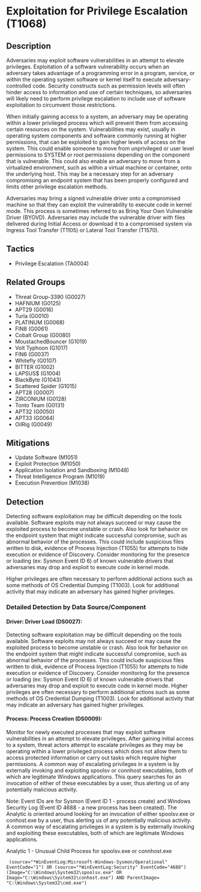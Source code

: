 # Exploitation for Privilege Escalation (T1068)

## Description
Adversaries may exploit software vulnerabilities in an attempt to elevate privileges. Exploitation of a software vulnerability occurs when an adversary takes advantage of a programming error in a program, service, or within the operating system software or kernel itself to execute adversary-controlled code. Security constructs such as permission levels will often hinder access to information and use of certain techniques, so adversaries will likely need to perform privilege escalation to include use of software exploitation to circumvent those restrictions.

When initially gaining access to a system, an adversary may be operating within a lower privileged process which will prevent them from accessing certain resources on the system. Vulnerabilities may exist, usually in operating system components and software commonly running at higher permissions, that can be exploited to gain higher levels of access on the system. This could enable someone to move from unprivileged or user level permissions to SYSTEM or root permissions depending on the component that is vulnerable. This could also enable an adversary to move from a virtualized environment, such as within a virtual machine or container, onto the underlying host. This may be a necessary step for an adversary compromising an endpoint system that has been properly configured and limits other privilege escalation methods.

Adversaries may bring a signed vulnerable driver onto a compromised machine so that they can exploit the vulnerability to execute code in kernel mode. This process is sometimes referred to as Bring Your Own Vulnerable Driver (BYOVD). Adversaries may include the vulnerable driver with files delivered during Initial Access or download it to a compromised system via Ingress Tool Transfer (T1105) or Lateral Tool Transfer (T1570).

## Tactics
- Privilege Escalation (TA0004)

## Related Groups
- Threat Group-3390 (G0027)
- HAFNIUM (G0125)
- APT29 (G0016)
- Turla (G0010)
- PLATINUM (G0068)
- FIN8 (G0061)
- Cobalt Group (G0080)
- MoustachedBouncer (G1019)
- Volt Typhoon (G1017)
- FIN6 (G0037)
- Whitefly (G0107)
- BITTER (G1002)
- LAPSUS$ (G1004)
- BlackByte (G1043)
- Scattered Spider (G1015)
- APT28 (G0007)
- ZIRCONIUM (G0128)
- Tonto Team (G0131)
- APT32 (G0050)
- APT33 (G0064)
- OilRig (G0049)

## Mitigations
- Update Software (M1051)
- Exploit Protection (M1050)
- Application Isolation and Sandboxing (M1048)
- Threat Intelligence Program (M1019)
- Execution Prevention (M1038)

## Detection
Detecting software exploitation may be difficult depending on the tools available. Software exploits may not always succeed or may cause the exploited process to become unstable or crash. Also look for behavior on the endpoint system that might indicate successful compromise, such as abnormal behavior of the processes. This could include suspicious files written to disk, evidence of Process Injection (T1055) for attempts to hide execution or evidence of Discovery. Consider monitoring for the presence or loading (ex: Sysmon Event ID 6) of known vulnerable drivers that adversaries may drop and exploit to execute code in kernel mode.

Higher privileges are often necessary to perform additional actions such as some methods of OS Credential Dumping (T1003). Look for additional activity that may indicate an adversary has gained higher privileges.

### Detailed Detection by Data Source/Component
#### Driver: Driver Load (DS0027): 
Detecting software exploitation may be difficult depending on the tools available. Software exploits may not always succeed or may cause the exploited process to become unstable or crash. Also look for behavior on the endpoint system that might indicate successful compromise, such as abnormal behavior of the processes. This could include suspicious files written to disk, evidence of Process Injection (T1055) for attempts to hide execution or evidence of Discovery. Consider monitoring for the presence or loading (ex: Sysmon Event ID 6) of known vulnerable drivers that adversaries may drop and exploit to execute code in kernel mode. Higher privileges are often necessary to perform additional actions such as some methods of OS Credential Dumping (T1003). Look for additional activity that may indicate an adversary has gained higher privileges.

#### Process: Process Creation (DS0009): 
Monitor for newly executed processes that may exploit software vulnerabilities in an attempt to elevate privileges. After gaining initial access to a system, threat actors attempt to escalate privileges as they may be operating within a lower privileged process which does not allow them to access protected information or carry out tasks which require higher permissions. A common way of escalating privileges in a system is by externally invoking and exploiting spoolsv or connhost executables, both of which are legitimate Windows applications. This query searches for an invocation of either of these executables by a user, thus alerting us of any potentially malicious activity.

Note: Event IDs are for Sysmon (Event ID 1 - process create) and Windows Security Log (Event ID 4688 - a new process has been created). The Analytic is oriented around looking for an invocation of either spoolsv.exe or conhost.exe by a user, thus alerting us of any potentially malicious activity. A common way of escalating privileges in a system is by externally invoking and exploiting these executables, both of which are legitimate Windows applications. 

Analytic 1 - Unusual Child Process for spoolsv.exe or connhost.exe

``` (source="*WinEventLog:Microsoft-Windows-Sysmon/Operational" EventCode="1") OR (source="*WinEventLog:Security" EventCode="4688") (Image="C:\Windows\System32\spoolsv.exe" OR Image="C:\Windows\System32\conhost.exe") AND ParentImage= "C:\Windows\System32\cmd.exe")```

